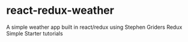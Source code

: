 # react-redux-weather
A simple weather app built in react/redux using Stephen Griders Redux Simple Starter tutorials
